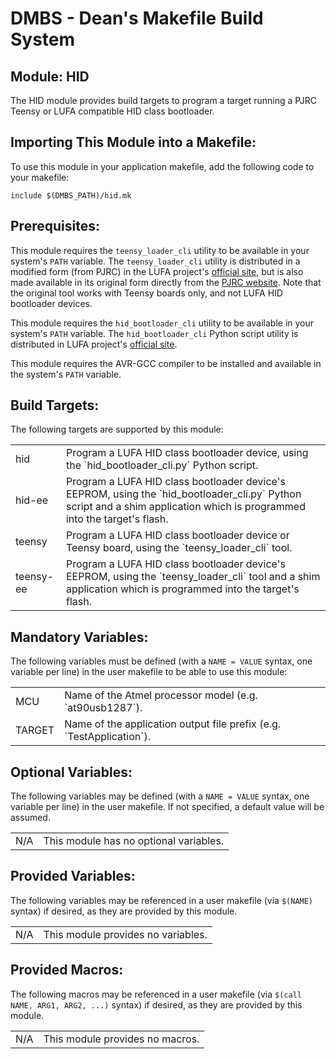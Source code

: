 DMBS - Dean's Makefile Build System
===================================


Module: HID
-----------------

The HID module provides build targets to program a target running a PJRC Teensy
or LUFA compatible HID class bootloader.

## Importing This Module into a Makefile:

To use this module in your application makefile, add the following code to your
makefile:

    include $(DMBS_PATH)/hid.mk

## Prerequisites:

This module requires the `teensy_loader_cli` utility to be available in your
system's `PATH` variable. The `teensy_loader_cli` utility is distributed in
a modified form (from PJRC) in the LUFA project's
[official site](http://www.lufa-lib.org/), but is also
made available in its original form directly from the 
[PJRC website](https://www.pjrc.com/teensy/loader_cli.html). Note that the
original tool works with Teensy boards only, and not LUFA HID bootloader
devices.

This module requires the `hid_bootloader_cli` utility to be available in your
system's `PATH` variable. The `hid_bootloader_cli` Python script utility is
distributed in LUFA project's [official site](http://www.lufa-lib.org/).

This module requires the AVR-GCC compiler to be installed and available in the
system's `PATH` variable.

## Build Targets:

The following targets are supported by this module:

<table>
 <tbody>
   <tr>
    <td>hid</td>
    <td>Program a LUFA HID class bootloader device, using the `hid_bootloader_cli.py` Python script.</td>
   </tr>
   <tr>
    <td>hid-ee</td>
    <td>Program a LUFA HID class bootloader device's EEPROM, using the `hid_bootloader_cli.py` Python script and a shim application which is programmed into the target's flash.</td>
   </tr>
   <tr>
    <td>teensy</td>
    <td>Program a LUFA HID class bootloader device or Teensy board, using the `teensy_loader_cli` tool.</td>
   </tr>
   <tr>
    <td>teensy-ee</td>
    <td>Program a LUFA HID class bootloader device's EEPROM, using the `teensy_loader_cli` tool and a shim application which is programmed into the target's flash.</td>
   </tr>
 </tbody>
</table>

## Mandatory Variables:

The following variables must be defined (with a `NAME = VALUE` syntax, one
variable per line) in the user makefile to be able to use this module:

<table>
 <tbody>
   <tr>
    <td>MCU</td>
    <td>Name of the Atmel processor model (e.g. `at90usb1287`).</td>
   </tr>
   <tr>
    <td>TARGET</td>
    <td>Name of the application output file prefix (e.g. `TestApplication`).</td>
   </tr>   
 </tbody>
</table>

## Optional Variables:

The following variables may be defined (with a `NAME = VALUE` syntax, one
variable per line) in the user makefile. If not specified, a default value will
be assumed.

<table>
 <tbody>
   <tr>
    <td>N/A</td>
    <td>This module has no optional variables.</td>
   </tr>
 </tbody>
</table>

## Provided Variables:

The following variables may be referenced in a user makefile (via `$(NAME)`
syntax) if desired, as they are provided by this module.

<table>
 <tbody>
   <tr>
    <td>N/A</td>
    <td>This module provides no variables.</td>
   </tr>
 </tbody>
</table>

## Provided Macros:

The following macros may be referenced in a user makefile (via
`$(call NAME, ARG1, ARG2, ...)` syntax) if desired, as they are provided by
this module.

<table>
 <tbody>
   <tr>
    <td>N/A</td>
    <td>This module provides no macros.</td>
   </tr>
 </tbody>
</table>
